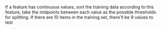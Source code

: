 If a feature has continuous values, sort the training data  according to this feature, take the midpoints between each value as the possible thresholds for splitting. If there are 10 items in the training set, there'll be 9 values to test

